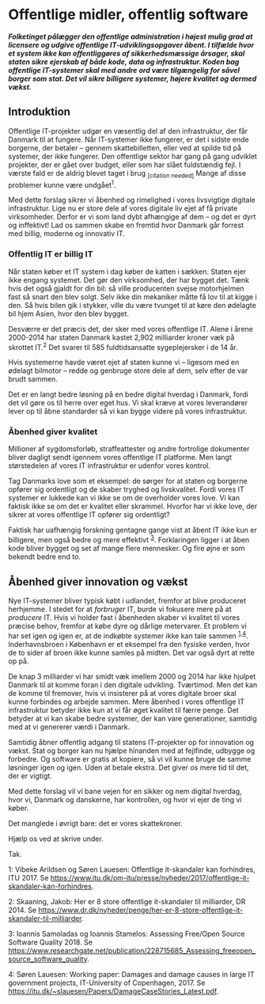 # Offentlige midler, offentlig software

***Folketinget pålægger den offentlige administration i højest mulig grad at licensere og udgive offentlige IT-udviklingsopgaver åbent. I tilfælde hvor et system ikke kan offentliggøres af sikkerhedsmæssige årsager, skal staten sikre ejerskab af både kode, data og infrastruktur.
Koden bag offentlige IT-systemer skal med andre ord være tilgængelig for såvel borger som stat. Det vil sikre billigere systemer, højere kvalitet og dermed vækst.***

## Introduktion
Offentlige IT-projekter udgør en væsentlig del af den infrastruktur, der får Danmark til at fungere.
Når IT-systemer ikke fungerer, er det i sidste ende borgerne, der betaler &ndash; gennem skattebilletten, eller ved at spilde tid på systemer, der ikke fungerer.
Den offentlige sektor har gang på gang udviklet projekter, der er gået over budget, eller som har slået fuldstændig fejl. I værste fald er de aldrig  blevet taget i brug <sub>[citation needed]</sub>
Mange af disse problemer kunne være undgået<sup><a name="itu">1</a></sup>.

Med dette forslag sikrer vi åbenhed og rimelighed i vores livsvigtige digitale infrastruktur.
Lige nu er store dele af vores digitale liv ejet af få private virksomheder. Derfor er vi som land dybt afhængige af dem &ndash; og det er dyrt og inffektivt!
Lad os sammen skabe en fremtid hvor Danmark går forrest med billig, moderne og innovativ IT.

### Offentlig IT er billig IT
Når staten køber et IT system i dag køber de katten i sækken.
Staten ejer ikke engang systemet.
Det gør den virksomhed, der har bygget det.
Tænk hvis det også gjaldt for din bil: så ville producenten svejse motorhjelmen fast så snart den blev solgt.
Selv ikke din mekaniker måtte få lov til at kigge i den.
Så hvis bilen gik i stykker, ville du være tvunget til at køre den ødelagte bil hjem Asien, hvor den blev bygget.

Desværre er det præcis det, der sker med vores offentlige IT.
Alene i årene 2000-2014 har staten Danmark kastet 2,902 milliarder kroner væk på skrottet IT.<sup><a name="dr8">2</a></sup>
Det svarer til 585 fuldtidsansatte sygeplejersker i de 14 år.

Hvis systemerne havde været ejet af staten kunne vi &ndash; ligesom med en ødelagt bilmotor &ndash; redde og genbruge store dele af dem, selv efter de var brudt sammen.

Det er en langt bedre løsning på en bedre digital hverdag i Danmark, fordi det vil gøre os til herre over eget hus. Vi skal kræve
at vores leverandører lever op til åbne standarder så vi kan bygge videre på vores infrastruktur.

### Åbenhed giver kvalitet
Millioner af sygdomsforløb, straffeattester og andre fortrolige
dokumenter bliver dagligt sendt igennem vores offentlige IT platforme. Men langt størstedelen af vores IT infrastruktur er udenfor vores kontrol.

Tag Danmarks love som et eksempel: de sørger for at staten og borgerne opfører sig ordentligt og de skaber tryghed og livskvalitet.
Fordi vores IT systemer er lukkede kan vi ikke se om de overholder vores love.
Vi kan faktisk ikke se om det er kvalitet eller skrammel.
Hvorfor har vi ikke love, der sikrer at vores offentlige IT opfører sig ordentligt?

Faktisk har uafhængig forskning gentagne gange vist at åbent IT ikke kun er billigere, men også bedre og mere effektivt <sup>[3](#samoladas)</sup>.
Forklaringen ligger i at åben kode bliver bygget og set af mange flere mennesker. Og fire øjne er som bekendt bedre end to.

## Åbenhed giver innovation og vækst
Nye IT-systemer bliver typisk købt i udlandet, fremfor at blive produceret
herhjemme. I stedet for at *forbruger* IT, burde vi fokusere mere på
at *producere* IT. Hvis vi holder fast i åbenheden skaber vi kvalitet til vores
præcise behov, fremfor at købe dyre og dårlige metervarer.
Et problem vi har set igen og igen er, at de indkøbte systemer ikke kan tale sammen
<sup>[1](#ITU),[4](#Lauesen)</sup>. Inderhavnsbroen i København er et eksempel fra den
fysiske verden, hvor de to sider af broen ikke kunne samles på midten. Det var også dyrt at rette op på.

De knap 3 milliarder vi har smidt væk imellem 2000 og 2014 har ikke hjulpet Danmark til
at komme foran i den digitale udvikling. Tværtimod. Men det kan de komme til fremover, hvis vi insisterer på at vores digitale broer skal kunne forbindes og arbejde sammen.
Mere åbenhed i vores offentlige IT infrastruktur betyder ikke kun at vi får øget
kvalitet til færre penge. Det betyder at vi kan skabe bedre systemer, der
kan vare generationer, samtidig med at vi genererer værdi i Danmark.

Samtidig åbner offentlig adgang til statens IT-projekter op for innovation og vækst. Stat og borger kan nu hjælpe hinanden med at fejlfinde, udbygge og forbedre.
Og software er gratis at kopiere, så vi vil kunne bruge de samme løsninger igen og igen. Uden at betale ekstra. Det giver os mere tid til det, der er vigtigt.

Med dette forslag vil vi bane vejen for en sikker og nem digital hverdag, hvor vi, Danmark og danskerne, har kontrollen, og hvor vi ejer de ting vi køber.

Det manglede i øvrigt bare: det er vores skattekroner.

Hjælp os ved at skrive under.

Tak.

<a name="ITU">1</a>: Vibeke Arildsen og Søren Lauesen: Offentlige it-skandaler kan forhindres, ITU 2017. Se https://www.itu.dk/om-itu/presse/nyheder/2017/offentlige-it-skandaler-kan-forhindres.

<a name="dr8">2</a>: Skaaning, Jakob: Her er 8 store offentlige it-skandaler til milliarder, DR 2014. Se
https://www.dr.dk/nyheder/penge/her-er-8-store-offentlige-it-skandaler-til-milliarder.

<a name="samoladas">3</a>: Ioannis Samoladas og Ioannis Stamelos: Assessing Free/Open Source Software Quality 2018. Se https://www.researchgate.net/publication/228715685_Assessing_freeopen_source_software_quality.

<a name="Lauesen">4</a>: Søren Lauesen: Working paper: Damages and damage causes in
large IT government projects, IT-University of Copenhagen, 2017. Se
https://itu.dk/~slauesen/Papers/DamageCaseStories_Latest.pdf.

